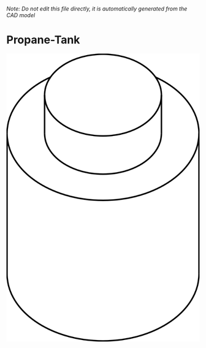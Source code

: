 ###### Note: Do not edit this file directly, it is automatically generated from the CAD model

# Propane-Tank

![](/project.svg)



 

